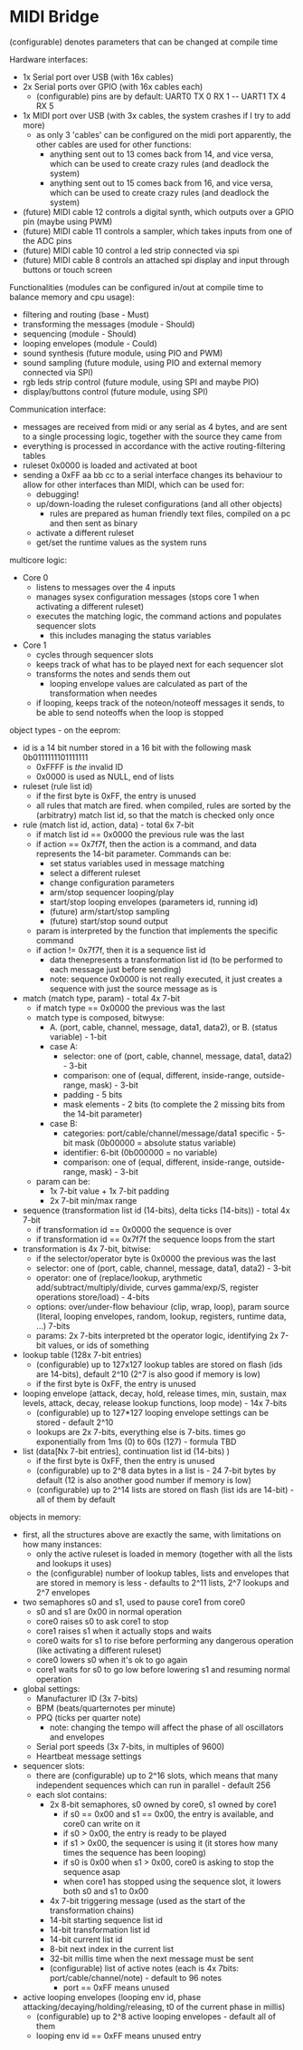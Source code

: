# MIDI Bridge
(configurable) denotes parameters that can be changed at compile time

Hardware interfaces:
 - 1x Serial port over USB (with 16x cables)
 - 2x Serial ports over GPIO (with 16x cables each)
    - (configurable) pins are by default: UART0 TX 0 RX 1 -- UART1 TX 4 RX 5
 - 1x MIDI port over USB (with 3x cables, the system crashes if I try to add more)
    - as only 3 'cables' can be configured on the midi port apparently, the other cables are used for other functions:
        - anything sent out to 13 comes back from 14, and vice versa, which can be used to create crazy rules (and deadlock the system)
        - anything sent out to 15 comes back from 16, and vice versa, which can be used to create crazy rules (and deadlock the system)
 - (future) MIDI cable 12 controls a digital synth, which outputs over a GPIO pin (maybe using PWM) 
 - (future) MIDI cable 11 controls a sampler, which takes inputs from one of the ADC pins
 - (future) MIDI cable 10 control a led strip connected via spi
 - (future) MIDI cable 8 controls an attached spi display and input through buttons or touch screen

Functionalities (modules can be configured in/out at compile time to balance memory and cpu usage):
 - filtering and routing (base - Must)
 - transforming the messages (module - Should)
 - sequencing (module - Should)
 - looping envelopes (module - Could)
 - sound synthesis (future module, using PIO and PWM)
 - sound sampling (future module, using PIO and external memory connected via SPI)
 - rgb leds strip control (future module, using SPI and maybe PIO)
 - display/buttons control (future module, using SPI)

Communication interface:
 - messages are received from midi or any serial as 4 bytes, and are sent to a single processing logic, together with the source they came from
 - everything is processed in accordance with the active routing-filtering tables
 - ruleset 0x0000 is loaded and activated at boot
 - sending a 0xFF aa bb cc to a serial interface changes its behaviour to allow for other interfaces than MIDI, which can be used for:
    - debugging!
    - up/down-loading the ruleset configurations (and all other objects)
        - rules are prepared as human friendly text files, compiled on a pc and then sent as binary
    - activate a different ruleset
    - get/set the runtime values as the system runs 

multicore logic:
 - Core 0
    - listens to messages over the 4 inputs
    - manages sysex configuration messages (stops core 1 when activating a different ruleset)
    - executes the matching logic, the command actions and populates sequencer slots
        - this includes managing the status variables
 - Core 1
    - cycles through sequencer slots
    - keeps track of what has to be played next for each sequencer slot
    - transforms the notes and sends them out
        - looping envelope values are calculated as part of the transformation when needes
    - if looping, keeps track of the noteon/noteoff messages it sends, to be able to send noteoffs when the loop is stopped

object types - on the eeprom:
 - id is a 14 bit number stored in a 16 bit with the following mask 0b0111111101111111
    - 0xFFFF is *the* invalid ID
    - 0x0000 is used as NULL, end of lists
 - ruleset (rule list id)
    - if the first byte is 0xFF, the entry is unused
    - all rules that match are fired. when compiled, rules are sorted by the (arbitratry) match list id, so that the match is checked only once
 - rule (match list id, action, data) - total 6x 7-bit
    - if match list id == 0x0000 the previous rule was the last
    - if action == 0x7f7f, then the action is a command, and data represents the 14-bit parameter. Commands can be:
        - set status variables used in message matching
        - select a different ruleset
        - change configuration parameters
        - arm/stop sequencer looping/play
        - start/stop looping envelopes (parameters id, running id)
        - (future) arm/start/stop sampling
        - (future) start/stop sound output
    - param is interpreted by the function that implements the specific command
    - if action != 0x7f7f, then it is a sequence list id
        - data thenepresents a transformation list id (to be performed to each message just before sending)
        - note: sequence 0x0000 is not really executed, it just creates a sequence with just the source message as is
 - match (match type, param) - total 4x 7-bit
    - if match type == 0x0000 the previous was the last
    - match type is composed, bitwyse:
        - A. (port, cable, channel, message, data1, data2), or B. (status variable) - 1-bit
        - case A:
            - selector: one of (port, cable, channel, message, data1, data2) - 3-bit
            - comparison: one of (equal, different, inside-range, outside-range, mask) - 3-bit
            - padding - 5 bits
            - mask elements - 2 bits (to complete the 2 missing bits from the 14-bit parameter)
        - case B:
            - categories: port/cable/channel/message/data1 specific - 5-bit mask (0b00000 = absolute status variable)
            - identifier: 6-bit (0b000000 = no variable)
            - comparison: one of (equal, different, inside-range, outside-range, mask) - 3-bit
    - param can be:
        - 1x 7-bit value + 1x 7-bit padding
        - 2x 7-bit min/max range
 - sequence (transformation list id (14-bits), delta ticks (14-bits)) - total 4x 7-bit
    - if transformation id == 0x0000 the sequence is over
    - if transformation id == 0x7f7f the sequence loops from the start
 - transformation is 4x 7-bit, bitwise:
    - if the selector/operator byte is 0x0000 the previous was the last
    - selector: one of (port, cable, channel, message, data1, data2) - 3-bit
    - operator: one of (replace/lookup, arythmetic add/subtract/multiply/divide, curves gamma/exp/S, register operations store/load) - 4-bits
    - options: over/under-flow behaviour (clip, wrap, loop), param source (literal, looping envelopes, random, lookup, registers, runtime data, ...) 7-bits
    - params: 2x 7-bits interpreted bt the operator logic, identifying 2x 7-bit values, or ids of something
 - lookup table (128x 7-bit entries)
    - (configurable) up to 127x127 lookup tables are stored on flash (ids are 14-bits), default 2^10 (2^7 is also good if memory is low)
    - if the first byte is 0xFF, the entry is unused
 - looping envelope (attack, decay, hold, release times, min, sustain, max levels, attack, decay, release lookup functions, loop mode) - 14x 7-bits 
    - (configurable) up to 127*127 looping envelope settings can be stored - default 2^10
    - lookups are 2x 7-bits, everything else is 7-bits. times go exponentially from 1ms (0) to 60s (127) - formula TBD
 - list (data[Nx 7-bit entries], continuation list id (14-bits) )
    - if the first byte is 0xFF, then the entry is unused
    - (configurable) up to 2^8 data bytes in a list is - 24 7-bit bytes by default (12 is also another good number if memory is low)
    - (configurable) up to 2^14 lists are stored on flash (list ids are 14-bit) - all of them by default

objects in memory:
 - first, all the structures above are exactly the same, with limitations on how many instances:
    - only the active ruleset is loaded in memory (together with all the lists and lookups it uses)
    - the (configurable) number of lookup tables, lists and envelopes that are stored in memory is less - defaults to 2^11 lists, 2^7 lookups and 2^7 envelopes
 - two semaphores s0 and s1, used to pause core1 from core0
    - s0 and s1 are 0x00 in normal operation
    - core0 raises s0 to ask core1 to stop
    - core1 raises s1 when it actually stops and waits
    - core0 waits for s1 to rise before performing any dangerous operation (like activating a different ruleset)
    - core0 lowers s0 when it's ok to go again
    - core1 waits for s0 to go low before lowering s1 and resuming normal operation
 - global settings:
    - Manufacturer ID (3x 7-bits)
    - BPM (beats/quarternotes per minute)
    - PPQ (ticks per quarter note)
        - note: changing the tempo will affect the phase of all oscillators and envelopes
    - Serial port speeds (3x 7-bits, in multiples of 9600)
    - Heartbeat message settings
 - sequencer slots:
    - there are (configurable) up to 2^16 slots, which means that many independent sequences which can run in parallel - default 256
    - each slot contains:
        - 2x 8-bit semaphores, s0 owned by core0, s1 owned by core1
            - if s0 == 0x00 and s1 == 0x00, the entry is available, and core0 can write on it
            - if s0 > 0x00, the entry is ready to be played
            - if s1 > 0x00, the sequencer is using it (it stores how many times the sequence has been looping)
            - if s0 is 0x00 when s1 > 0x00, core0 is asking to stop the sequence asap
            - when core1 has stopped using the sequence slot, it lowers both s0 and s1 to 0x00
        - 4x 7-bit triggering message (used as the start of the transformation chains)
        - 14-bit starting sequence list id
        - 14-bit transformation list id
        - 14-bit current list id
        - 8-bit next index in the current list
        - 32-bit millis time when the next message must be sent
        - (configurable) list of active notes (each is 4x 7bits: port/cable/channel/note) - default to 96 notes
            - port == 0xFF means unused
 - active looping envelopes (looping env id, phase attacking/decaying/holding/releasing, t0 of the current phase in millis)
    - (configurable) up to 2^8 active looping envelopes - default all of them
    - looping env id == 0xFF means unused entry